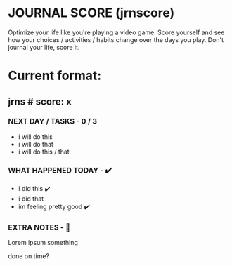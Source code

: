 # JOURNAL SCORE (jrnscore)

Optimize your life like you're playing a video game. Score yourself
and see how your choices / activities / habits change over the days
you play. Don't journal your life, score it.

# Current format:

## jrns #   score: x

### NEXT DAY / TASKS - 0 / 3

- i will do this
- i will do that
- i will do this / that

### WHAT HAPPENED TODAY - ✔️

- i did this ✔️
- i did that
- im feeling pretty good ✔️

### EXTRA NOTES - 📑

Lorem ipsum something

done on time?